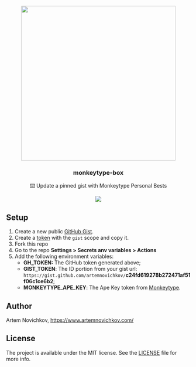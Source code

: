 <p align="center">
  <img width=422 src="https://gist.githubusercontent.com/artemnovichkov/420ad212b0e139e3f79d5e00d1c3fa37/raw/cc6b0527b2bca010e6809eca03763ea9f2fbd33e/image.jpg">
  <h3 align="center">monkeytype-box</h3>
  <p align="center">⌨️ Update a pinned gist with Monkeytype Personal Bests</p>
  <p align="center">
    <a href="https://github.com/artemnovichkov/monkeytype-box/actions/workflows/schedule.yml">
      <img src="https://github.com/artemnovichkov/monkeytype-box/actions/workflows/schedule.yml/badge.svg">
    </a>
  </p>
</p>

## Setup

1. Create a new public [GitHub Gist](https://gist.github.com).
1. Create a [token](https://github.com/settings/tokens/new) with the `gist` scope and copy it.
3. Fork this repo
4. Go to the repo **Settings > Secrets anv variables > Actions**
5. Add the following environment variables:
   - **GH_TOKEN:** The GitHub token generated above;
   - **GIST_TOKEN**: The ID portion from your gist url: `https://gist.github.com/artemnovichkov/`**c24fd619278b272471af51f06c1ce6b2**;
   - **MONKEYTYPE_APE_KEY**: The Ape Key token from [Monkeytype](https://monkeytype.com/account-settings). 

## Author

Artem Novichkov, https://www.artemnovichkov.com/

## License

The project is available under the MIT license. See the [LICENSE](./LICENSE) file for more info.
